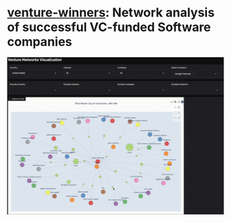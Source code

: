 # [venture-winners](https://leoncensh-networkx-saas.hf.space/): Network analysis of successful VC-funded Software companies

![nets](googleventures.gif)

